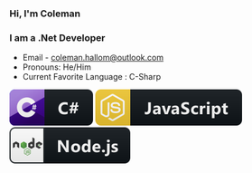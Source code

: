 ### Hi, I'm Coleman

### I am a .Net Developer

- Email - coleman.hallom@outlook.com
- Pronouns: He/Him
- Current Favorite Language : C-Sharp




![csharp](https://raw.githubusercontent.com/MikeCodesDotNET/ColoredBadges/4a38660afb7be89a6032218589b4454a1285c7f8/svg/dev/languages/csharp.svg)
![js](https://github.com/MikeCodesDotNET/ColoredBadges/blob/master/svg/dev/languages/js.svg)
![nodejs](https://github.com/MikeCodesDotNET/ColoredBadges/blob/master/svg/dev/frameworks/nodejs.svg)
